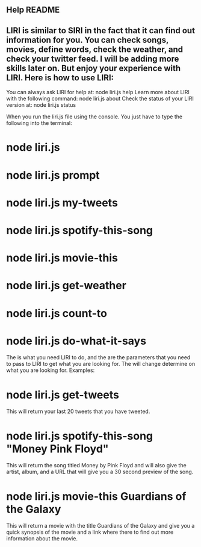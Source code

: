 Help README
---------------------------------------------------------------------------------------------------
LIRI is similar to SIRI in the fact that it can find out information for you. You can check songs, 
movies, define words, check the weather, and check your twitter feed. I will be adding more skills 
later on. But enjoy your experience with LIRI.
Here is how to use LIRI:
---------------------------------------------------------------------------------------------------
You can always ask LIRI for help at: node liri.js help
Learn more about LIRI with the following command: node liri.js about
Check the status of your LIRI version at: node liri.js status

When you run the liri.js file using the console. 
You just have to type the following into the terminal:

# node liri.js <ACTION> <ARGUMENTS>
# node liri.js prompt
# node liri.js my-tweets
# node liri.js spotify-this-song <ARGUMENTS>
# node liri.js movie-this <ARGUMENTS>
# node liri.js get-weather <ARGUMENTS>
# node liri.js count-to <ARGUMENTS>
# node liri.js do-what-it-says
The <ACTION> is what you need LIRI to do, and the <ARGUMENTS> are the parameters that you need to 
pass to LIRI to get what you are looking for. The <ARGUMENTS> will change determine on what you are
looking for.
Examples:
# node liri.js get-tweets
  This will return your last 20 tweets that you have tweeted.
# node liri.js spotify-this-song "Money Pink Floyd"
  This will return the song titled Money by Pink Floyd and will also give the artist, album, and a URL that
  will give you a 30 second preview of the song.
# node liri.js movie-this Guardians of the Galaxy
  This will return a movie with the title Guardians of the Galaxy and give you a quick synopsis of the movie and 
  a link where there to find out more information about the movie.
